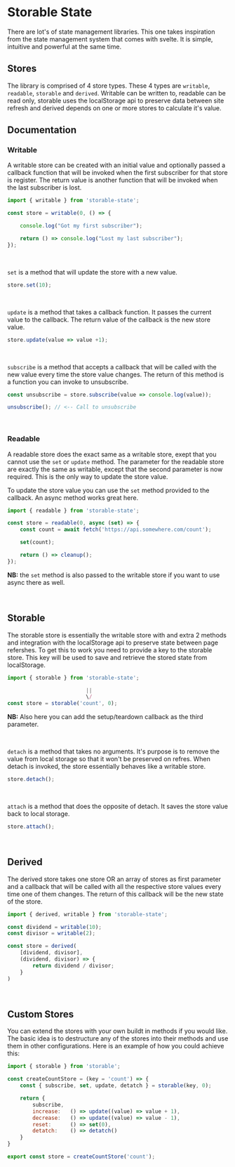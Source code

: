 # Storable State

There are lot's of state management libraries. This one takes inspiration from the state management system that comes with svelte. It is simple, intuitive and powerful at the same time.

## Stores

The library is comprised of 4 store types. These 4 types are `writable`, `readable`, `storable` and `derived`. Writable can be written to, readable can be read only, storable uses the localStorage api to preserve data between site refresh and derived depends on one or more stores to calculate it's value.

## Documentation

### Writable

A writable store can be created with an initial value and optionally passed a callback function that will be invoked when the first subscriber for that store is register. The return value is another function that will be invoked when the last subscriber is lost.

```js
import { writable } from 'storable-state';

const store = writable(0, () => {

    console.log("Got my first subscriber");

    return () => console.log("Lost my last subscriber");
});
```

<br>

`set` is a method that will update the store with a new value.

```js
store.set(10);
```

<br>

`update` is a method that takes a callback function. It passes the current value to the callback. The return value of the callback is the new store value.

```js
store.update(value => value +1);
```

<br>

`subscribe` is a method that accepts a callback that will be called with the new value every time the store value changes. The return of this method is a function you can invoke to unsubscribe.

```js
const unsubscribe = store.subscribe(value => console.log(value));

unsubscribe(); // <-- Call to unsubscribe
```

<br>

### Readable

A readable store does the exact same as a writable store, exept that you cannot use the `set` or `update` method. The parameter for the readable store are exactly the same as writable, except that the second parameter is now required. This is the only way to update the store value.

To update the store value you can use the `set` method provided to the callback. An async method works great here.

```js
import { readable } from 'storable-state';

const store = readable(0, async (set) => {
    const count = await fetch('https://api.somewhere.com/count');

    set(count);

    return () => cleanup();
});
```

**NB:** the `set` method is also passed to the writable store if you want to use async there as well.

<br>

## Storable

The storable store is essentially the writable store with and extra 2 methods and integration with the localStorage api to preserve state between page refershes. To get this to work you need to provide a key to the storable store. This key will be used to save and retrieve the stored state from localStorage.

```js
import { storable } from 'storable-state';

                         ||
                         \/
const store = storable('count', 0);
```

**NB:** Also here you can add the setup/teardown callback as the third parameter.

<br>

`detach` is a method that takes no arguments. It's purpose is to remove the value from local storage so that it won't be preserved on refres. When detach is invoked, the store essentially behaves like a writable store.

```js
store.detach();
```

<br>

`attach` is a method that does the opposite of detach. It saves the store value back to local storage.

```js
store.attach();
```

<br>

## Derived

The derived store takes one store OR an array of stores as first parameter and a callback that will be called with all the respective store values every time one of them changes. The return of this callback will be the new state of the store.

```js
import { derived, writable } from 'storable-state';

const dividend = writable(10);
const divisor = writable(2);

const store = derived(
    [dividend, divisor],
    (dividend, divisor) => {
        return dividend / divisor;
    }
)
```

<br>

## Custom Stores

You can extend the stores with your own buildt in methods if you would like. The basic idea is to destructure any of the stores into their methods and use them in other configurations. Here is an example of how you could achieve this:

```js
import { storable } from 'storable';

const createCountStore = (key = 'count') => {
    const { subscribe, set, update, detatch } = storable(key, 0);

    return {
        subscribe,
        increase:   () => update((value) => value + 1),
        decrease:   () => update((value) => value - 1),
        reset:      () => set(0),
        detatch:    () => detatch()
    }
}

export const store = createCountStore('count');
```
